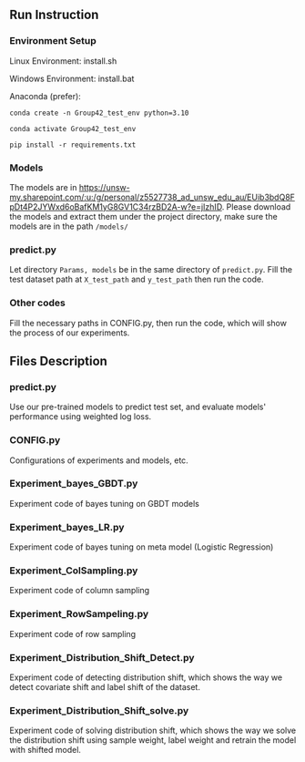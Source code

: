 ## Run Instruction

### Environment Setup

Linux Environment: install.sh

Windows Environment: install.bat

Anaconda (prefer):

``conda create -n Group42_test_env python=3.10``

``conda activate Group42_test_env ``

``pip install -r requirements.txt``

### Models

 The models are in https://unsw-my.sharepoint.com/:u:/g/personal/z5527738_ad_unsw_edu_au/EUib3bdQ8FpDt4P2JYWxd6oBafKM1yG8GV1C34rzBD2A-w?e=jIzhID. Please download the models and extract them under the project directory, make sure the models are in the path ``/models/``

### predict.py

Let directory  ``Params, models`` be in the same directory of ``predict.py``.  Fill the test dataset path at ``X_test_path`` and ``y_test_path`` then run the code.

### Other codes

Fill the necessary paths in CONFIG.py, then run the code, which will show the process of our experiments.

## Files Description

### predict.py

Use our pre-trained models to predict test set, and evaluate models' performance using weighted log loss.

### CONFIG.py

Configurations of experiments and models, etc.

### Experiment_bayes_GBDT.py

Experiment code of bayes tuning  on GBDT models

### Experiment_bayes_LR.py

Experiment code of bayes tuning  on meta model (Logistic Regression)

### Experiment_ColSampling.py

Experiment code of column sampling

### Experiment_RowSampeling.py

Experiment code of row sampling

### Experiment_Distribution_Shift_Detect.py

Experiment code of detecting distribution shift, which shows the way we detect covariate shift and label shift of the dataset.

### Experiment_Distribution_Shift_solve.py

Experiment code of solving distribution shift, which shows the way we solve the distribution shift using sample weight, label weight and retrain the model with shifted model.